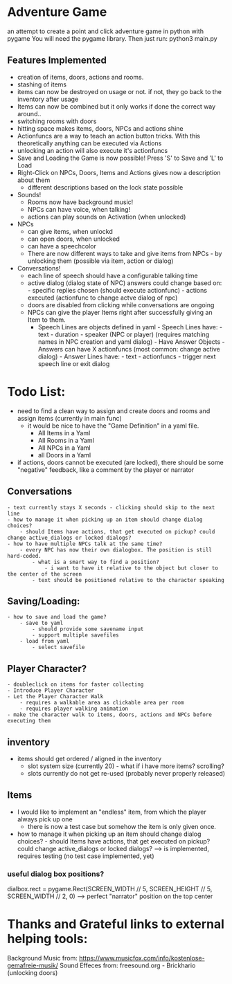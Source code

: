 # Adventure Game

an attempt to create a point and click adventure game in python  with pygame
You will need the pygame library. Then just run:
	 python3 main.py

## Features Implemented
- creation of items, doors, actions and rooms.
- stashing of items
- items can now be destroyed on usage or not. if not, they go back to the inventory after usage
- Items can now be combined but it only works if done the correct way around..
- switching rooms with doors
- hitting space makes items, doors, NPCs and actions shine
- Actionfuncs are a way to teach an action button tricks. With this theoretically anything can be executed via Actions
- unlocking an action will also execute it's actionfuncs
- Save and Loading the Game is now possible! Press 'S' to Save and 'L' to Load
- Right-Click on NPCs, Doors, Items and Actions gives now a description about them
	- different descriptions based on the lock state possible
- Sounds!
	- Rooms now have background music!
	- NPCs can have voice, when talking!
	- actions can play sounds on Activation (when unlocked)
- NPCs	
	- can give items, when unlockd
	- can open doors, when unlocked
	- can have a speechcolor
	- There are now different ways to take and give items from NPCs
			- by unlocking them (possible via item, action or dialog)
- Conversations!
	- each line of speech should have a configurable talking time 
	- active dialog (dialog state of NPC) answers could change based on:
			- specific replies chosen (should execute actionfunc)
			- actions executed (actionfunc to change actve dialog of npc)
	- doors are disabled from clicking while conversations are ongoing
	- NPCs can give the player Items right after successfully giving an Item to them. 
		- Speech Lines are objects defined in yaml
				- Speech Lines have:
					- text
					- duration
					- speaker (NPC or player) (requires matching names in NPC creation and yaml dialog)
					- Have Answer Objects
						- Answers can have X actionfuncs (most common: change active dialog)
						- Answer Lines have:
							- text
							- actionfuncs
							- trigger next speech line or exit dialog
		


# Todo List: 
- need to find a clean way to assign and create doors and rooms and assign items (currently in main func)
	- it would be nice to have the "Game Definition" in a yaml file.
		- All Items in a Yaml
		- All Rooms in a Yaml
		- All NPCs in a Yaml
		- all Doors in a Yaml
- if actions, doors cannot be executed (are locked), there should be some "negative" feedback, like a comment by the player or narrator
## Conversations
	- text currently stays X seconds - clicking should skip to the next line
	- how to manage it when picking up an item should change dialog choices?
		- should Items have actions, that get executed on pickup? could change active_dialogs or locked dialogs?
	- how to have multiple NPCs talk at the same time?
		- every NPC has now their own dialogbox. The position is still hard-coded.
			- what is a smart way to find a position?
				- i want to have it relative to the object but closer to the center of the screen
			- text should be positioned relative to the character speaking
## Saving/Loading:
	- how to save and load the game?
		- save to yaml
			- should provide some savename input
			- support multiple savefiles
		- load from yaml
			- select savefile
## Player Character?
	- doubleclick on items for faster collecting
	- Introduce Player Character
	- Let the Player Character Walk
		- requires a walkable area as clickable area per room
		- requires player walking animation
	- make the character walk to items, doors, actions and NPCs before executing them

## inventory
- items should get ordered / aligned in the inventory
	- slot system size (currently 20) - what if i have more items? scrolling?
	- slots currently do not get re-used (probably never properly released)

## Items
- I would like to implement an "endless" item, from which the player always pick up one
	- there is now a test case but somehow the item is only given once.
- how to manage it when picking up an item should change dialog choices?
		- should Items have actions, that get executed on pickup? could change active_dialogs or locked dialogs?
		--> is implemented, requires testing (no test case implemented, yet)

### useful dialog box positions?
dialbox.rect = pygame.Rect(SCREEN_WIDTH // 5, SCREEN_HEIGHT // 5, SCREEN_WIDTH // 2, 0)
--> perfect "narrator" position on the top center

# Thanks and Grateful links to external helping tools:
Background Music from: https://www.musicfox.com/info/kostenlose-gemafreie-musik/
Sound Effeces from:
freesound.org
	- Brickhario (unlocking doors)

